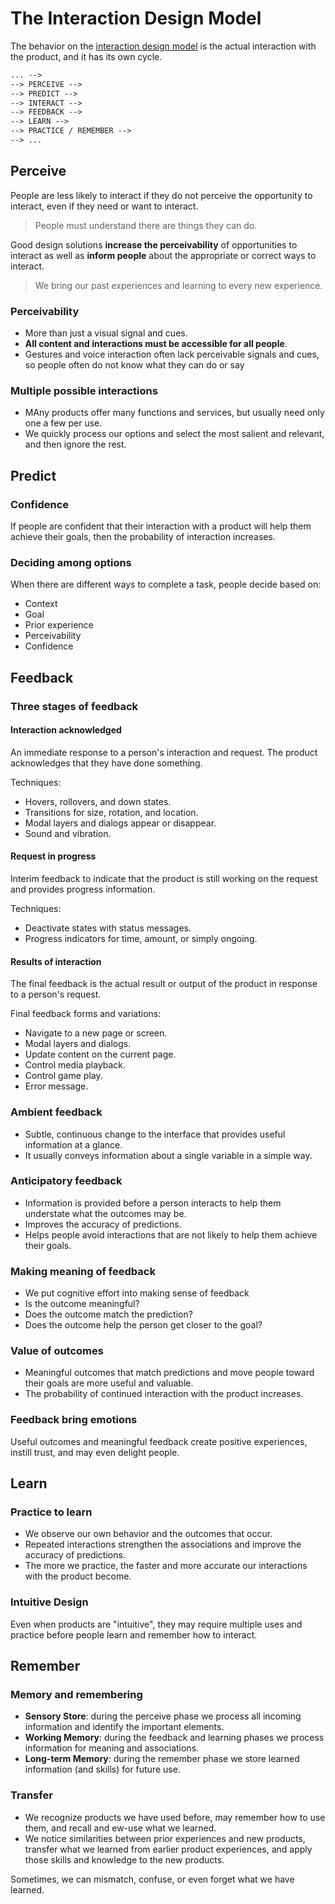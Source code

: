 # The Interaction Design Model

The behavior on the [interaction design model](a-model-of-psychology-and-ixd.md/#introducing-the-interaction-design-model) is the actual interaction with the product, and it has its own cycle.

```txt
... -->
--> PERCEIVE -->
--> PREDICT -->
--> INTERACT -->
--> FEEDBACK -->
--> LEARN -->
--> PRACTICE / REMEMBER -->
--> ...
```

## Perceive

People are less likely to interact if they do not perceive the opportunity to interact, even if they need or want to interact.

> People must understand there are things they can do.

Good design solutions **increase the perceivability** of opportunities to interact as well as **inform people** about the appropriate or correct ways to interact.

> We bring our past experiences and learning to every new experience.

### Perceivability

* More than just a visual signal and cues.
* **All content and interactions must be accessible for all people**.
* Gestures and voice interaction often lack perceivable signals and cues, so people often do not know what they can do or say

### Multiple possible interactions

* MAny products offer many functions and services, but usually need only one a few per use.
* We quickly process our options and select the most salient and relevant, and then ignore the rest.

## Predict

### Confidence

If people are confident that their interaction with a product will help them achieve their goals, then the probability of interaction increases.

### Deciding among options

When there are different ways to complete a task, people decide based on:

* Context
* Goal
* Prior experience
* Perceivability
* Confidence

## Feedback

### Three stages of feedback

#### Interaction acknowledged

An immediate response to a person's interaction and request. The product acknowledges that they have done something.

Techniques:

* Hovers, rollovers, and down states.
* Transitions for size, rotation, and location.
* Modal layers and dialogs appear or disappear.
* Sound and vibration.

#### Request in progress

Interim feedback to indicate that the product is still working on the request and provides progress information.

Techniques:

* Deactivate states with status messages.
* Progress indicators for time, amount, or simply ongoing.

#### Results of interaction

The final feedback is the actual result or output of the product in response to a person's request.

Final feedback forms and variations:

* Navigate to a new page or screen.
* Modal layers and dialogs.
* Update content on the current page.
* Control media playback.
* Control game play.
* Error message.

### Ambient feedback

* Subtle, continuous change to the interface that provides useful information at a glance.
* It usually conveys information about a single variable in a simple way.

### Anticipatory feedback

* Information is provided before a person interacts to help them understate what the outcomes may be.
* Improves the accuracy of predictions.
* Helps people avoid interactions that are not likely to help them achieve their goals.

### Making meaning of feedback

* We put cognitive effort into making sense of feedback
* Is the outcome meaningful?
* Does the outcome match the prediction?
* Does the outcome help the person get closer to the goal?

### Value of outcomes

* Meaningful outcomes that match predictions and move people toward their goals are more useful and valuable.
* The probability of continued interaction with the product increases.

### Feedback bring emotions

Useful outcomes and meaningful feedback create positive experiences, instill trust, and may even delight people.

## Learn

### Practice to learn

* We observe our own behavior and the outcomes that occur.
* Repeated interactions strengthen the associations and improve the accuracy of predictions.
* The more we practice, the faster and more accurate our interactions with the product become.

### Intuitive Design

Even when products are "intuitive", they may require multiple uses and practice before people learn and remember how to interact.

## Remember

### Memory and remembering

* **Sensory Store**: during the perceive phase we process all incoming information and identify the important elements.
* **Working Memory**: during the feedback and learning phases we process information for meaning and associations.
* **Long-term Memory**: during the remember phase we store learned information (and skills) for future use.

### Transfer

* We recognize products we have used before, may remember how to use them, and recall and ew-use what we learned.
* We notice similarities between prior experiences and new products, transfer what we learned from earlier product experiences, and apply those skills and knowledge to the new products.

Sometimes, we can mismatch, confuse, or even forget what we have learned.
